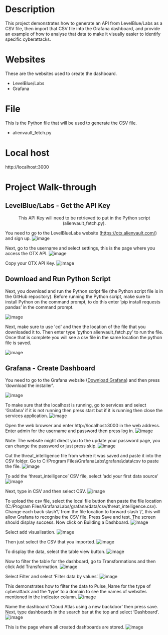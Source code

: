 # Description
This project demonstrates how to generate an API from LevelBlue/Labs as a CSV file, then import that CSV file into the Grafana dashboard, and provide an example of how to analyse that data to make it visually easier to identify specific cyberattacks.

# Websites
These are the websites used to create the dashboard.
<ul>
  <li>LevelBlue/Labs</li>
  <li>Grafana</li>
</ul>

# File
This is the Python file that will be used to generate the CSV file. 
<ul>
  <li>alienvault_fetch.py</li>
</ul>

# Local host
http://localhost:3000

# Project Walk-through

<h2>LevelBlue/Labs - Get the API Key</b></h2>
<p style="text-align:center">This API Key will need to be retrieved to put in the Python script (alienvault_fetch.py).</p>

You need to go to the LevelBlueLabs website (https://otx.alienvault.com/) and sign up.
![image](https://github.com/user-attachments/assets/602b62b5-6fbc-45a3-95ab-d9ce0545cd8d)

Next, go to the username and select settings, this is the page where you access the OTX API.
![image](https://github.com/user-attachments/assets/616aa1e5-ba33-4289-b825-eef82652dc7d)

Copy your OTX API Key.
![image](https://github.com/user-attachments/assets/b9e4b35e-fdcd-48d1-860f-b53610dc2185)

<h2><b>Download and Run Python Script</b></h2>
Next, you download and run the Python script file (the Python script file is in the GitHub repository). Before running the Python script, make sure to install Python on the command prompt, to do this enter ‘pip install requests pandas’ in the command prompt.

![image](https://github.com/user-attachments/assets/70ecd6c0-cf24-4870-b00d-b1dcf12e1ccc)

Next, make sure to use 'cd' and then the location of the file that you downloaded it to. Then enter type ‘python alienvault_fetch.py’ to run the file. Once that is complete you will see a csv file in the same location the python file is saved.

![image](https://github.com/user-attachments/assets/59895bd9-9d69-4103-8169-f4bbbc3bbc10)

<h2><b>Grafana - Create Dashboard</b></h2>
You need to go to the Grafana website (<a href="https://grafana.com/grafana/download?platform=windows">Download Grafana</a>) and then press ‘download the installer’.

![image](https://github.com/user-attachments/assets/647868c0-92f2-4da8-b01d-7a228cd3cf11)

To make sure that the localhost is running, go to services and select ‘Grafana’ if it is not running then press start but if it is running then close the services application.
![image](https://github.com/user-attachments/assets/ebd1bd49-007b-431a-ae26-0df16d1b9ee4)

Open the web browser and enter http://localhost:3000 in the web address. Enter admin for the username and password then press log in.
![image](https://github.com/user-attachments/assets/0247c2af-e072-4b40-8505-f354c81cbcae)

Note: The website might direct you to the update your password page, you can change the password or just press skip.
![image](https://github.com/user-attachments/assets/a2373fa6-f6c0-46a1-9c86-7c112ec6485c)

Cut the threat_intelligence file from where it was saved and paste it into the CSV folder. Go to C:\Program Files\GrafanaLabs\grafana\data\csv to paste the file.
![image](https://github.com/user-attachments/assets/ef8884b7-cd50-435d-bb3f-14a936651cd8)

To add the ‘threat_intelligence’ CSV file, select ‘add your first data source’
![image](https://github.com/user-attachments/assets/9665e68d-4f3c-4808-a087-ade0b46bd46a)

Next, type in CSV and then select CSV.
![image](https://github.com/user-attachments/assets/6da35d6e-360f-4700-91c5-1bd88ce0766d)

To upload the csv file, select the local file button then paste the file location (C:/Program Files/GrafanaLabs/grafana/data/csv/threat_intelligence.csv). Change each back slash‘\’ from the file location to forward slash ‘/’, this will allow Grafana to recognise the CSV file. Press Save and test. The screen should display success. Now click on Building a Dashboard.
![image](https://github.com/user-attachments/assets/d6a16c4e-3c53-49f4-8f81-3bb0b9655763)

Select add visualisation.
![image](https://github.com/user-attachments/assets/7c3607fc-226a-403b-993a-f829af174d68)

Then just select the CSV that you imported.
![image](https://github.com/user-attachments/assets/8648aca3-9d20-489b-8f74-04dfe4c42868)

To display the data, select the table view button.
![image](https://github.com/user-attachments/assets/74072a83-c7a1-40c0-81a3-e28f89ac4a25)

Now to filter the table for the dashboard, go to Transformations and then click Add Transformation.
![image](https://github.com/user-attachments/assets/f68e0677-cf61-420a-bd97-0a89336d13a0)

Select Filter and select ‘Filter data by values’.
![image](https://github.com/user-attachments/assets/af727f7a-509f-44a9-8a88-620451236c98)

This demonstrates how to filter the data to Pulse_Name for the type of cyberattack and the ‘type’ to a domain to see the names of websites mentioned in the indicator column. 
![image](https://github.com/user-attachments/assets/ae351c63-edc7-4da0-9d1c-fd5122b7f45e)

Name the dashboard ‘Cloud Atlas using a new backdoor’ then press save. Next, type dashboards in the search bar at the top and select ‘Dashboard’.
![image](https://github.com/user-attachments/assets/c0bc580b-675e-4df8-9aed-3444c33c2816)

This is the page where all created dashboards are stored.
![image](https://github.com/user-attachments/assets/0e070702-f45b-4157-89a9-ba99531022df)




